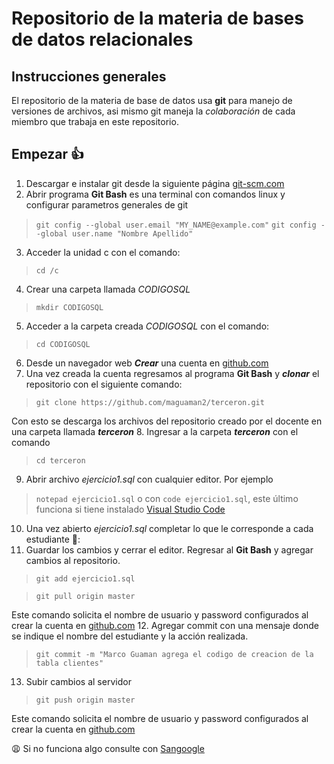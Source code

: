 # Repositorio de la materia de bases de datos relacionales
## Instrucciones generales
El repositorio de la materia de base de datos usa **git** para manejo de versiones de archivos, asi mismo git maneja la *colaboración* de cada miembro que trabaja en este repositorio.
## Empezar :+1:
1. Descargar e instalar git desde la siguiente página [git-scm.com](https://git-scm.com/download/win) 
2. Abrir programa **Git Bash** es una terminal con comandos linux y configurar parametros generales de git
  > ```git config --global user.email "MY_NAME@example.com"```
  > ```git config --global user.name "Nombre Apellido"```
3. Acceder  la unidad c con el comando:     
  >```cd /c```
4. Crear una carpeta llamada *CODIGOSQL*
  > ```mkdir CODIGOSQL```
5. Acceder a la carpeta creada *CODIGOSQL* con el comando:
  > ```cd CODIGOSQL```
6. Desde un navegador web ***Crear*** una cuenta en [github.com](https://github.com) 
7. Una vez creada la cuenta regresamos al programa **Git Bash** y ***clonar*** el repositorio con el siguiente comando: 
  > ```git clone https://github.com/maguaman2/terceron.git```
  
  Con esto se descarga los archivos del repositorio creado por el docente en una carpeta llamada  ***terceron***
8. Ingresar a la carpeta ***terceron*** con el comando 
  > ```cd terceron```
9. Abrir archivo *ejercicio1.sql* con cualquier editor. Por ejemplo 
  > ```notepad ejercicio1.sql``` o con ```code ejercicio1.sql```, este último funciona si tiene instalado  [Visual Studio Code](https://code.visualstudio.com/download)
10. Una vez abierto *ejercicio1.sql* completar lo que le corresponde a cada estudiante :boy::
11. Guardar los cambios y cerrar el editor. Regresar al **Git Bash** y agregar cambios al repositorio.
  > ```git add ejercicio1.sql```
  
  > ```git pull origin master```
  
  Este comando solicita el nombre de usuario y password configurados al crear la cuenta en [github.com](https://github.com) 
12. Agregar commit con una mensaje donde se indique el nombre del estudiante y la acción realizada.
  > ```git commit -m "Marco Guaman agrega el codigo de creacion de la tabla clientes"```
13. Subir cambios al servidor
  > ```git push origin master``` 
  
  Este comando solicita el nombre de usuario y password configurados al crear la cuenta en [github.com](https://github.com) 

:weary:  Si no funciona algo consulte con [Sangoogle](https://google.com) 
